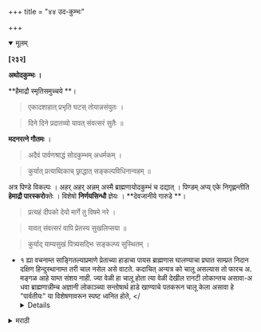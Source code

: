 +++
title = "४४ उद-कुम्भः"

+++

<details open><summary>मूलम्</summary>

**[२३२]**

**अथोदकुम्भः ।**

**हैमाद्रौ स्मृतिसमुच्चये **।

> एकादशाहात् प्रभृति घटस् तोयान्नसंयुतः ।

> दिने दिने प्रदातव्यो यावत् संवत्सरं सुतैः ॥

**मदनरत्ने गौतमः** ।

> अदैवं पार्वणश्राद्धं सोदकुम्भम् अधर्मकम् ।

> कुर्यात् प्रत्याब्दिकाच् छ्राद्धात् सङ्कल्पविधिनान्वहम् ॥

अत्र पिण्डे विकल्पः । अहर् अहर् अन्नम् अस्मै ब्राह्मणायोदकुम्भं च दद्यात् । पिण्डम् अप्य् एके निगृह्णन्तीति **हेमाद्रौ पारस्करो**क्तेः । विशेषो **निर्णयसिन्धौ** ज्ञेयः । **देवजानीये गारुडे **।

> प्रत्यहं दीपको देयो मार्गे तु विषमे नरे ।

> यावत् संवत्सरं वापि प्रेतस्य सुखलिप्सया ॥

> कुर्याद् याम्यसुखं पित्र्यसद्भिः सङ्कल्प्य सुस्थितम् ।


- १ ह्या वचनाम्त साङ्गितल्याप्रमाणे प्रेताच्या हाडाचा पायस ब्राह्मणास घालण्याचा प्रघात साम्प्रत निदान दक्षिण हिन्दुस्थानाम्त तरी चाल नसेल असे वाटते. कदाचित् अन्यत्र को चालू असल्यास तो फारच अ. मङ्गळ आहे याम्त संशय नाही. ज्या वेळी हा चालू होता त्या वेळी देखील रानटी लोकान्तच असावा-अ धवा ब्राह्मणान्नीम्च अज्ञानी लोकाञ्च्या सन्तोषार्थ हाडे खाण्याचे पतकरून चालू केला असावा हे "पार्वतीयः" या विशेषणावरून स्पष्ट ध्वनित होते, 
</<details> 

<details><summary>मराठी</summary>

साम्प्रत उदकुम्भदान साङ्गतो. 

याविषयीं हेमाद्रीम्त श्रुतिसमुच्चयान्त-" ११ व्या दिवसापासून १ वर्षपर्यम्त प्रति दिवसी उदकपूर्ण व आमानसहित कुम्भ द्यावा," असे साङ्गितले आहे. मदनरत्नाम्त गौतम ह्मणतो- “१ वर्षपर्यम्त अदैव व उदकुम्भसहित प्रत्याब्दिक श्राद्धाहून भिन्न पार्व णश्राद्ध प्रतिदिवसीं करावें." येथे पिण्डदानाचा विकल्प आहे. कारण, " प्रतिदिनी वि प्रास उदकुम्भ द्यावा, व पिण्डहि द्यावा, असे कित्येक ऋषि ह्मणतात. " असी हेमाद्रीत पारस्करोक्ति आहे. . एतत्सम्बन्धी विशेष विचार निर्णयसिन्धूम्त पहावा. देवजानीयाम्त गरुडपुराणान्त-" प्रतिदिनी १ वर्षपर्यम्त प्रेतास सुख व्हावे ह्मणून दीप द्यावा. तो उद कपूर्वक सङ्कल्प करून, दक्षिणाभिमुख द्यावा, '' असे साङ्गितले आहे. 
</<details>